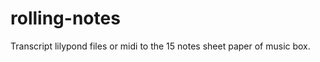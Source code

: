rolling-notes
=============

Transcript lilypond files or midi to the 15 notes sheet paper of music box.
